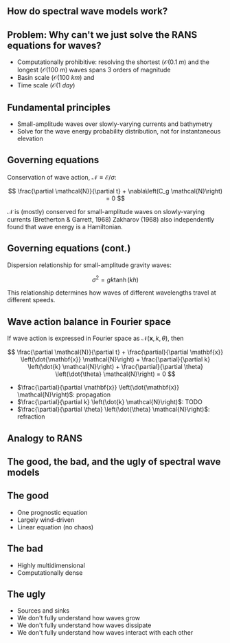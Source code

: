 <section>

## How do spectral wave models work?
</section>

<section>

## Problem: Why can't we just solve the RANS equations for waves?

* Computationally prohibitive: resolving the shortest ($\mathcal{O}(0.1\ m)$ and
the longest ($\mathcal{O}(100\ m)$ waves spans 3 orders of magnitude
* Basin scale ($\mathcal{O}(100\ km)$ and
* Time scale ($\mathcal{O}(1\ day)$
</section>


<section>

## Fundamental principles

* Small-amplitude waves over slowly-varying currents and bathymetry
* Solve for the wave energy probability distribution, not for instantaneous elevation
</section>



<section>

## Governing equations

Conservation of wave action, $\mathcal{N} \equiv \mathcal{E} / \sigma$:

$$
\frac{\partial \mathcal{N}}{\partial t} + \nabla\left(C_g \mathcal{N}\right) = 0
$$

$\mathcal{N}$ is (mostly) conserved for small-amplitude waves on slowly-varying
currents (Bretherton & Garrett, 1968)
Zakharov (1968) also independently found that wave energy is a Hamiltonian.

</section>

<section>

## Governing equations (cont.)

Dispersion relationship for small-amplitude gravity waves:

$$
\sigma^2 = gk\tanh(kh)
$$

This relationship determines how waves of different wavelengths travel at different speeds.
</section>


<section>

## Wave action balance in Fourier space

If wave action is expressed in Fourier space as $\mathcal{N}(\mathbf{x}, k, \theta)$, then

$$
\frac{\partial \mathcal{N}}{\partial t} +
\frac{\partial}{\partial \mathbf{x}} \left(\dot{\mathbf{x}} \mathcal{N}\right) +
\frac{\partial}{\partial k} \left(\dot{k} \mathcal{N}\right) +
\frac{\partial}{\partial \theta} \left(\dot{\theta} \mathcal{N}\right) = 0
$$

* $\frac{\partial}{\partial \mathbf{x}} \left(\dot{\mathbf{x}} \mathcal{N}\right)$: propagation
* $\frac{\partial}{\partial k} \left(\dot{k} \mathcal{N}\right)$: TODO
* $\frac{\partial}{\partial \theta} \left(\dot{\theta} \mathcal{N}\right)$: refraction

</section>

<section>

## Analogy to RANS

</section>


<section>

## The good, the bad, and the ugly of spectral wave models
</section>

<section>

## The good

* One prognostic equation
* Largely wind-driven
* Linear equation (no chaos)
</section>

<section>

## The bad

* Highly multidimensional
* Computationally dense

</section>

<section>

## The ugly

* Sources and sinks
* We don't fully understand how waves grow
* We don't fully understand how waves dissipate
* We don't fully understand how waves interact with each other
</section>